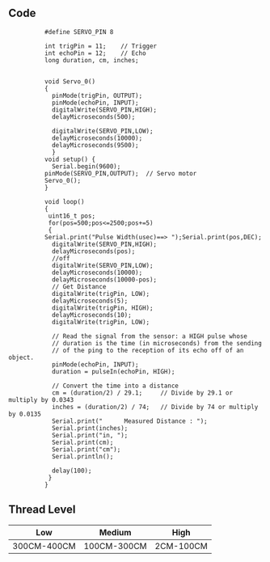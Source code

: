 

## Code

            
              #define SERVO_PIN 8

              int trigPin = 11;    // Trigger
              int echoPin = 12;    // Echo
              long duration, cm, inches;


              void Servo_0()
              {
                pinMode(trigPin, OUTPUT);
                pinMode(echoPin, INPUT);
                digitalWrite(SERVO_PIN,HIGH);
                delayMicroseconds(500);

                digitalWrite(SERVO_PIN,LOW);
                delayMicroseconds(10000);
                delayMicroseconds(9500);
                }
              void setup() {
                Serial.begin(9600);
              pinMode(SERVO_PIN,OUTPUT);  // Servo motor
              Servo_0();
              }

              void loop()
              {
               uint16_t pos;
               for(pos=500;pos<=2500;pos+=5)
               {
              Serial.print("Pulse Width(usec)==> ");Serial.print(pos,DEC);
                digitalWrite(SERVO_PIN,HIGH);
                delayMicroseconds(pos);
                //off
                digitalWrite(SERVO_PIN,LOW);
                delayMicroseconds(10000);
                delayMicroseconds(10000-pos);
                // Get Distance
                digitalWrite(trigPin, LOW);
                delayMicroseconds(5);
                digitalWrite(trigPin, HIGH);
                delayMicroseconds(10);
                digitalWrite(trigPin, LOW);

                // Read the signal from the sensor: a HIGH pulse whose
                // duration is the time (in microseconds) from the sending
                // of the ping to the reception of its echo off of an object.
                pinMode(echoPin, INPUT);
                duration = pulseIn(echoPin, HIGH);

                // Convert the time into a distance
                cm = (duration/2) / 29.1;     // Divide by 29.1 or multiply by 0.0343
                inches = (duration/2) / 74;   // Divide by 74 or multiply by 0.0135
                Serial.print("      Measured Distance : ");
                Serial.print(inches);
                Serial.print("in, ");
                Serial.print(cm);
                Serial.print("cm");
                Serial.println();

                delay(100);
               }
              }


## Thread Level

|Low|Medium|High|
|-----|-------|------|
|300CM-400CM|100CM-300CM|2CM-100CM|
